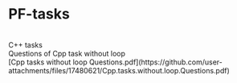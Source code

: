 # PF-tasks
<br>
C++ tasks
<br>
Questions of Cpp task without loop
<br>
[Cpp tasks without loop Questions.pdf](https://github.com/user-attachments/files/17480621/Cpp.tasks.without.loop.Questions.pdf)
